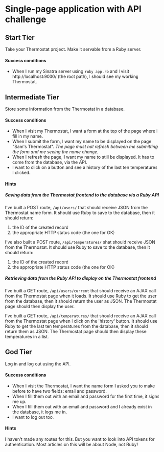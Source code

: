 # Single-page application with API challenge

## Start Tier

Take your Thermostat project. Make it servable from a Ruby server.

#### Success conditions

- When I run my Sinatra server using `ruby app.rb` and I visit http://localhost:9000/ (the root path), I should see my working Thermostat.

## Intermediate Tier

Store some information from the Thermostat in a database.

#### Success conditions

- When I visit my Thermostat, I want a form at the top of the page where I fill in my name.
- When I submit the form, I want my name to be displayed on the page "Sam's Thermostat". _The page must not refresh between me submitting the form and me seeing the name change._
- When I refresh the page, I want my name to still be displayed. It has to come from the database, via the API.
- I want to click on a button and see a history of the last ten temperatures I clicked.

#### Hints

##### Saving data from the Thermostat frontend to the database via a Ruby API

I've built a POST route, `/api/users/` that should receive JSON from the Thermostat name form. It should use Ruby to save to the database, then it should return: 

1. the ID of the created record
2. the appropriate HTTP status code (the one for OK)

I've also built a POST route, `/api/temperatures/` shat should receive JSON from the Thermostat. It should use Ruby to save to the database, then it should return:

1. the ID of the created record
2. the appropriate HTTP status code (the one for OK)

##### Retrieving data from the Ruby API to display on the Thermostat frontend

I've built a GET route, `/api/users/current` that should receive an AJAX call from the Thermostat page when it loads. It should use Ruby to get the user from the database, then it should return the user as JSON. The Thermostat page should then display the user.

I've built a GET route, `/api/temperatures/` that should receive an AJAX call from the Thermostat page when I click on the 'history' button. It should use Ruby to get the last ten temperatures from the database, then it should return them as JSON. The Thermostat page should then display these temperatures in a list.

## God Tier

Log in and log out using the API.

#### Success conditions

- When I visit the Thermostat, I want the name form I asked you to make before to have two fields: email and password.
- When I fill them out with an email and password for the first time, it signs me up.
- When I fill them out with an email and password and I already exist in the database, it logs me in.
- I want to log out too.

#### Hints

I haven't made any routes for this. But you want to look into API tokens for authentication. Most articles on this will be about Node, not Ruby!

